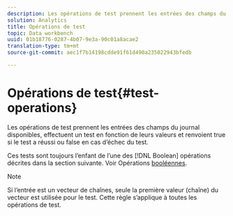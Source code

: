 ```yaml
---
description: Les opérations de test prennent les entrées des champs du journal disponibles, effectuent un test en fonction de leurs valeurs et renvoient true si le test a réussi ou false en cas d’échec du test.
solution: Analytics
title: Opérations de test
topic: Data workbench
uuid: 01b18776-0287-4b07-9e3a-90c01a8acae2
translation-type: tm+mt
source-git-commit: aec1f7b14198cdde91f61d490a235022943bfedb

---
```



# Opérations de test{#test-operations}

Les opérations de test prennent les entrées des champs du journal disponibles, effectuent un test en fonction de leurs valeurs et renvoient true si le test a réussi ou false en cas d’échec du test.

Ces tests sont toujours l’enfant de l’une des [!DNL Boolean] opérations décrites dans la section suivante. Voir Opérations [booléennes](../../../../home/c-dataset-const-proc/c-conditions/c-test-ops/c-boolean-ops.md#concept-9bee5fb907bb4e37871096aaf48b1baf).

>[!NOTE]
>
>Si l’entrée est un vecteur de chaînes, seule la première valeur (chaîne) du vecteur est utilisée pour le test. Cette règle s’applique à toutes les opérations de test.

